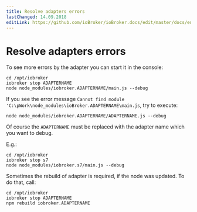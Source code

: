 ```yaml
---
title: Resolve adapters errors
lastChanged: 14.09.2018
editLink: https://github.com/ioBroker/ioBroker.docs/edit/master/docs/en/trouble/adapter.md
---
```

# Resolve adapters errors
To see more errors by the adapter you can start it in the console:
```
cd /opt/iobroker
iobroker stop ADAPTERNAME
node node_modules/iobroker.ADAPTERNAME/main.js --debug
```

If you see the error message `Cannot find module 'C:\pWork\node_modules\ioBroker.ADAPTERNAME\main.js`, try to execute: 
```
node node_modules/iobroker.ADAPTERNAME/ADAPTERNAME.js --debug
```

Of course the `ADAPTERNAME` must be replaced with the adapter name which you want to debug.

E.g.: 
```
cd /opt/iobroker
iobroker stop s7
node node_modules/iobroker.s7/main.js --debug
```

Sometimes the rebuild of adapter is required, if the node was updated. To do that, call:
```
cd /opt/iobroker
iobroker stop ADAPTERNAME
npm rebuild iobroker.ADAPTERNAME
```


